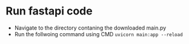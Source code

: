 
# Run fastapi code 
* Navigate to the directory contaning the downloaded main.py  
* Run the follwoing command using CMD `uvicorn main:app --reload`
